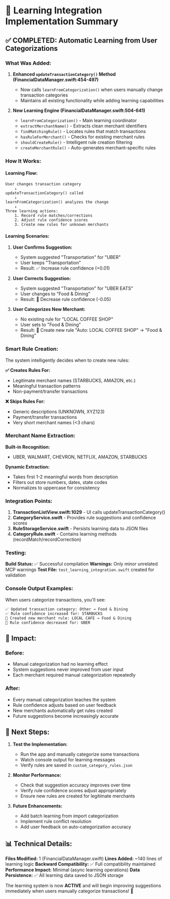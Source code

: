 # 🧠 Learning Integration Implementation Summary

## ✅ **COMPLETED: Automatic Learning from User Categorizations**

### **What Was Added:**

1. **Enhanced `updateTransactionCategory()` Method (FinancialDataManager.swift:454-497)**
   - Now calls `learnFromCategorization()` when users manually change transaction categories
   - Maintains all existing functionality while adding learning capabilities

2. **New Learning Engine (FinancialDataManager.swift:504-641)**
   - `learnFromCategorization()` - Main learning coordinator
   - `extractMerchantName()` - Extracts clean merchant identifiers
   - `findMatchingRule()` - Locates rules that match transactions
   - `hasRuleForMerchant()` - Checks for existing merchant rules
   - `shouldCreateRule()` - Intelligent rule creation filtering
   - `createMerchantRule()` - Auto-generates merchant-specific rules

### **How It Works:**

#### **Learning Flow:**
```
User changes transaction category
    ↓
updateTransactionCategory() called
    ↓
learnFromCategorization() analyzes the change
    ↓
Three learning actions:
    1. Record rule matches/corrections
    2. Adjust rule confidence scores
    3. Create new rules for unknown merchants
```

#### **Learning Scenarios:**

1. **User Confirms Suggestion:** 
   - System suggested "Transportation" for "UBER"
   - User keeps "Transportation"
   - Result: ✅ Increase rule confidence (+0.01)

2. **User Corrects Suggestion:**
   - System suggested "Transportation" for "UBER EATS"
   - User changes to "Food & Dining"
   - Result: 📝 Decrease rule confidence (-0.05)

3. **User Categorizes New Merchant:**
   - No existing rule for "LOCAL COFFEE SHOP"
   - User sets to "Food & Dining"
   - Result: 🎯 Create new rule "Auto: LOCAL COFFEE SHOP" → "Food & Dining"

### **Smart Rule Creation:**

The system intelligently decides when to create new rules:

**✅ Creates Rules For:**
- Legitimate merchant names (STARBUCKS, AMAZON, etc.)
- Meaningful transaction patterns
- Non-payment/transfer transactions

**❌ Skips Rules For:**
- Generic descriptions (UNKNOWN, XYZ123)
- Payment/transfer transactions
- Very short merchant names (<3 chars)

### **Merchant Name Extraction:**

**Built-in Recognition:**
- UBER, WALMART, CHEVRON, NETFLIX, AMAZON, STARBUCKS

**Dynamic Extraction:**
- Takes first 1-2 meaningful words from description
- Filters out store numbers, dates, state codes
- Normalizes to uppercase for consistency

### **Integration Points:**

1. **TransactionListView.swift:1029** - UI calls updateTransactionCategory()
2. **CategoryService.swift** - Provides rule suggestions and confidence scores
3. **RuleStorageService.swift** - Persists learning data to JSON files
4. **CategoryRule.swift** - Contains learning methods (recordMatch/recordCorrection)

### **Testing:**

**Build Status:** ✅ Successful compilation
**Warnings:** Only minor unrelated MCP warnings
**Test File:** `test_learning_integration.swift` created for validation

### **Console Output Examples:**

When users categorize transactions, you'll see:

```
✅ Updated transaction category: Other → Food & Dining
✅ Rule confidence increased for: STARBUCKS
🎯 Created new merchant rule: LOCAL CAFE → Food & Dining
📝 Rule confidence decreased for: UBER
```

## 🎯 **Impact:**

### **Before:**
- Manual categorization had no learning effect
- System suggestions never improved from user input
- Each merchant required manual categorization repeatedly

### **After:**
- Every manual categorization teaches the system
- Rule confidence adjusts based on user feedback
- New merchants automatically get rules created
- Future suggestions become increasingly accurate

## 🚀 **Next Steps:**

1. **Test the Implementation:**
   - Run the app and manually categorize some transactions
   - Watch console output for learning messages
   - Verify rules are saved in `custom_category_rules.json`

2. **Monitor Performance:**
   - Check that suggestion accuracy improves over time
   - Verify rule confidence scores adjust appropriately
   - Ensure new rules are created for legitimate merchants

3. **Future Enhancements:**
   - Add batch learning from import categorization
   - Implement rule conflict resolution
   - Add user feedback on auto-categorization accuracy

## 📊 **Technical Details:**

**Files Modified:** 1 (FinancialDataManager.swift)
**Lines Added:** ~140 lines of learning logic
**Backward Compatibility:** ✅ Full compatibility maintained
**Performance Impact:** Minimal (async learning operations)
**Data Persistence:** ✅ All learning data saved to JSON storage

The learning system is now **ACTIVE** and will begin improving suggestions immediately when users manually categorize transactions! 🎉
